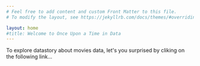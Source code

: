 ```yaml
---
# Feel free to add content and custom Front Matter to this file.
# To modify the layout, see https://jekyllrb.com/docs/themes/#overriding-theme-defaults

layout: home
#title: Welcome to Once Upon a Time in Data
---
```



To explore datastory about movies data, let's you surprised by cliking on the following link...